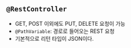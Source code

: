 ﻿## `@RestController`

- GET, POST 이외에도 PUT, DELETE 요청이 가능
- `@PathVariable`: 경로로 들어오는 REST 요청
- 기본적으로 리턴 타입이 JSON이다.
